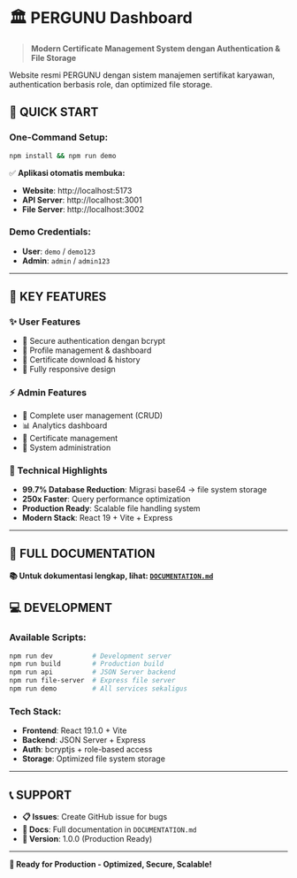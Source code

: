 # 🏛️ PERGUNU Dashboard

> **Modern Certificate Management System dengan Authentication & File Storage**

Website resmi PERGUNU dengan sistem manajemen sertifikat karyawan, authentication berbasis role, dan optimized file storage.

## 🚀 **QUICK START**

### **One-Command Setup:**
```bash
npm install && npm run demo
```

✅ **Aplikasi otomatis membuka:**
- **Website**: http://localhost:5173
- **API Server**: http://localhost:3001
- **File Server**: http://localhost:3002

### **Demo Credentials:**
- **User**: `demo` / `demo123`
- **Admin**: `admin` / `admin123`

---

## 🎯 **KEY FEATURES**

### **✨ User Features**
- 🔐 Secure authentication dengan bcrypt
- 👤 Profile management & dashboard
- 📜 Certificate download & history
- 📱 Fully responsive design

### **⚡ Admin Features**
- 👥 Complete user management (CRUD)
- 📊 Analytics dashboard
- 📁 Certificate management
- 🔧 System administration

### **🚀 Technical Highlights**
- **99.7% Database Reduction**: Migrasi base64 → file system storage
- **250x Faster**: Query performance optimization
- **Production Ready**: Scalable file handling system
- **Modern Stack**: React 19 + Vite + Express

---

## 📖 **FULL DOCUMENTATION**

**📚 Untuk dokumentasi lengkap, lihat: [`DOCUMENTATION.md`](./DOCUMENTATION.md)**

## 💻 **DEVELOPMENT**

### **Available Scripts:**
```bash
npm run dev          # Development server
npm run build        # Production build
npm run api          # JSON Server backend
npm run file-server  # Express file server
npm run demo         # All services sekaligus
```

### **Tech Stack:**
- **Frontend**: React 19.1.0 + Vite
- **Backend**: JSON Server + Express
- **Auth**: bcryptjs + role-based access
- **Storage**: Optimized file system storage

---

## 📞 **SUPPORT**

- **📋 Issues**: Create GitHub issue for bugs
- **📖 Docs**: Full documentation in `DOCUMENTATION.md`
- **🚀 Version**: 1.0.0 (Production Ready)

---

**🎉 Ready for Production - Optimized, Secure, Scalable!**
